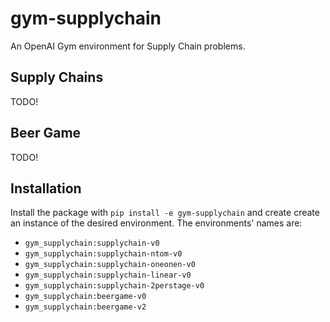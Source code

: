 # gym-supplychain

An OpenAI Gym environment for Supply Chain problems.

## Supply Chains

TODO!

## Beer Game

TODO!

## Installation

Install the package with `pip install -e gym-supplychain` and create create an instance of the desired environment. The environments' names are:

- `gym_supplychain:supplychain-v0`
- `gym_supplychain:supplychain-ntom-v0`
- `gym_supplychain:supplychain-oneonen-v0`
- `gym_supplychain:supplychain-linear-v0`
- `gym_supplychain:supplychain-2perstage-v0`
- `gym_supplychain:beergame-v0`
- `gym_supplychain:beergame-v2`
